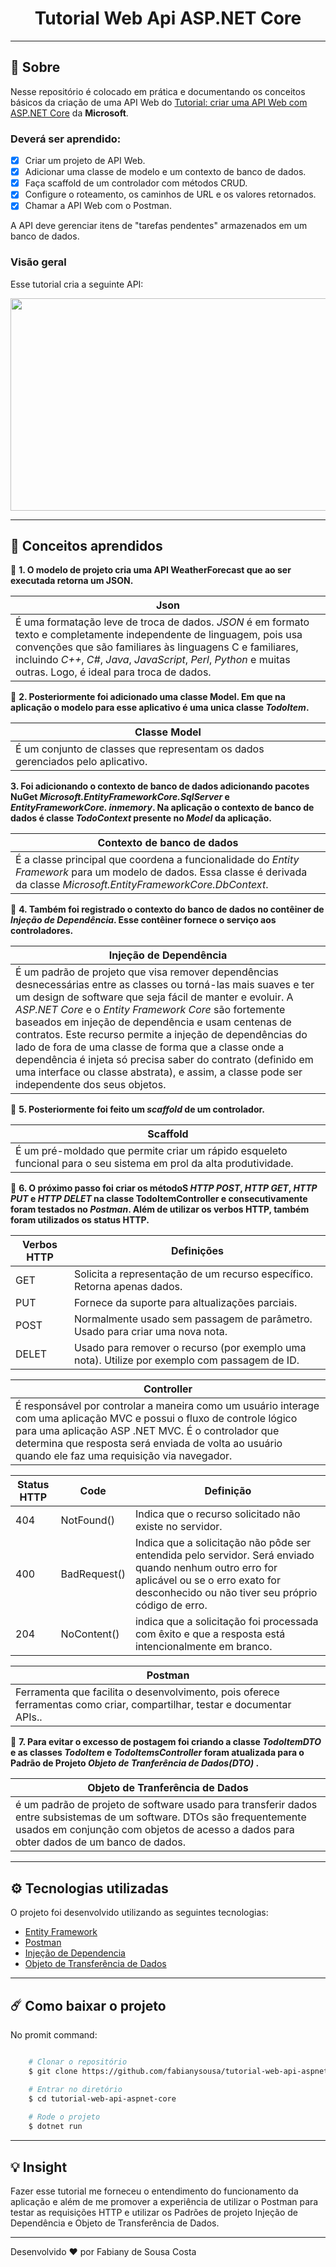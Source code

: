 <h1 align="center"> Tutorial Web Api ASP.NET Core </h1>

---

## 📑 Sobre

Nesse repositório é colocado em prática e documentando os conceitos básicos da criação de uma API Web do [Tutorial: criar uma API Web com ASP.NET Core](https://docs.microsoft.com/pt-br/aspnet/core/tutorials/first-web-api?view=aspnetcore-3.1&tabs=visual-studio) da **Microsoft**.

### Deverá ser aprendido:

- [X] Criar um projeto de API Web.
- [X] Adicionar uma classe de modelo e um contexto de banco de dados.
- [X] Faça scaffold de um controlador com métodos CRUD.
- [X] Configure o roteamento, os caminhos de URL e os valores retornados.
- [X] Chamar a API Web com o Postman.

A API deve gerenciar itens de "tarefas pendentes" armazenados em um banco de dados. 

### Visão geral

Esse tutorial cria a seguinte API:

<img src="https://user-images.githubusercontent.com/37695655/97029752-3e249680-1534-11eb-9f21-36248e609d7c.PNG" height="340" width="550">

---

## 🧠 Conceitos aprendidos

📌 **1. O modelo de projeto cria uma API WeatherForecast que ao ser executada retorna um JSON.**

|Json        |
|------------|
|É uma formatação leve de troca de dados. *JSON* é em formato texto e completamente independente de linguagem, pois usa convenções que são familiares às linguagens C e familiares, incluindo *C++*, *C#*, *Java*, *JavaScript*, *Perl*, *Python* e muitas outras. Logo, é ideal para troca de dados.|

📌 **2. Posteriormente foi adicionado uma classe Model. Em que na aplicação o modelo para esse aplicativo é uma unica classe *TodoItem*.** 

|Classe Model|
|------------|
|É um conjunto de classes que representam os dados gerenciados pelo aplicativo.|

**3. Foi adicionando o contexto de banco de dados adicionando pacotes NuGet *Microsoft.EntityFrameworkCore.SqlServer* e  *EntityFrameworkCore. inmemory*. Na aplicação o contexto de banco de dados é classe *TodoContext* presente no *Model* da aplicação.** 

|Contexto de banco de dados|
|--------------------------|
|É a classe principal que coordena a funcionalidade do *Entity Framework* para um modelo de dados. Essa classe é derivada da classe *Microsoft.EntityFrameworkCore.DbContext*.| 

📌 **4. Também foi registrado o contexto do banco de dados no contêiner de *Injeção de Dependência*. Esse contêiner fornece o serviço aos controladores.** 

|Injeção de Dependência|
|----------------------|
|É um padrão de projeto que visa remover dependências desnecessárias entre as classes ou torná-las mais suaves e ter um design de software que seja fácil de manter e evoluir. A *ASP.NET Core* e o *Entity Framework Core* são fortemente baseados em injeção de dependência e usam centenas de contratos. Este recurso permite a injeção de dependências do lado de fora de uma classe de forma que a classe onde a dependência é injeta só precisa saber do contrato (definido em uma interface ou classe abstrata), e assim, a classe pode ser independente dos seus objetos.|

📌 **5. Posteriormente foi feito um *scaffold* de um controlador.**

|Scaffold|
|--------|
|É um pré-moldado que permite criar um rápido esqueleto funcional para o seu sistema em prol da alta produtividade.|

📌 **6. O próximo passo foi criar os métodoS *HTTP POST*, *HTTP GET*, *HTTP PUT* e *HTTP DELET* na classe TodoItemController e consecutivamente foram testados no *Postman*. Além de utilizar os verbos HTTP, também foram utilizados os status HTTP.**

|Verbos HTTP|Definições|
|-----------|----------|
|GET|Solicita a representação de um recurso específico. Retorna apenas dados.|
|PUT|Fornece da suporte para altualizações parciais.|
|POST|Normalmente usado sem passagem de parâmetro. Usado para criar uma nova nota.|
|DELET|Usado para remover o recurso (por exemplo uma nota). Utilize por exemplo com passagem de ID.|


|Controller|
|----------|
|É responsável por controlar a maneira como um usuário interage com uma aplicação MVC e possui o fluxo de controle lógico para uma aplicação ASP .NET MVC. É o controlador que determina que resposta será enviada de volta ao usuário quando ele faz uma requisição via navegador.|

|Status HTTP|Code|Definição|
|--------------|----------|----------|
|404|NotFound()|Indica que o recurso solicitado não existe no servidor.|
|400|BadRequest()|Indica que a solicitação não pôde ser entendida pelo servidor. Será enviado quando nenhum outro erro for aplicável ou se o erro exato for desconhecido ou não tiver seu próprio código de erro.|
|204|NoContent()|indica que a solicitação foi processada com êxito e que a resposta está intencionalmente em branco.|

|Postman|
|-------|
|Ferramenta que facilita o desenvolvimento, pois oferece ferramentas como criar, compartilhar, testar e documentar APIs..|

📌 **7. Para evitar o excesso de postagem foi criando a classe *TodoItemDTO* e as classes *TodoItem* e *TodoItemsController* foram atualizada para o Padrão de Projeto *Objeto de Tranferência de Dados(DTO)* .**

|Objeto de Tranferência de Dados|
|-----------------------|
| é um padrão de projeto de software usado para transferir dados entre subsistemas de um software. DTOs são frequentemente usados em conjunção com objetos de acesso a dados para obter dados de um banco de dados.|

---

## ⚙️ Tecnologias utilizadas

O projeto foi desenvolvido utilizando as seguintes tecnologias:

 - [Entity Framework](https://docs.microsoft.com/pt-br/ef/)
 - [Postman](https://www.postman.com/)
 - [Injeção de Dependencia](http://www.macoratti.net/19/04/c_dioc1.htm)
 - [Objeto de Transferência de Dados](http://www.macoratti.net/19/07/c_dtovopc1.htm)
 
---

## ☄️ Como baixar o projeto

No promit command:

```bash

    # Clonar o repositório
    $ git clone https://github.com/fabianysousa/tutorial-web-api-aspnet-core

    # Entrar no diretório
    $ cd tutorial-web-api-aspnet-core
    
    # Rode o projeto
    $ dotnet run

```
---
## 💡 Insight

Fazer esse tutorial me forneceu o entendimento do funcionamento da aplicação e além de me promover a experiência de utilizar o Postman para testar as requisições HTTP e utilizar os Padrões de projeto Injeção de Dependência e Objeto de Transferência de Dados.

---

Desenvolvido ❤️ por Fabiany de Sousa Costa

